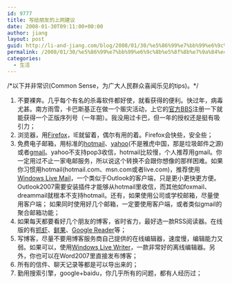 ```yaml
---
id: 9777
title: 写给朋友的上网建议
date: 2008-01-30T09:11:00+00:00
author: jiang
layout: post
guid: http://li-and-jiang.com/blog/2008/01/30/%e5%86%99%e7%bb%99%e6%9c%8b%e5%8f%8b%e7%9a%84%e4%b8%8a%e7%bd%91%e5%bb%ba%e8%ae%ae/
permalink: /2008/01/30/%e5%86%99%e7%bb%99%e6%9c%8b%e5%8f%8b%e7%9a%84%e4%b8%8a%e7%bd%91%e5%bb%ba%e8%ae%ae/
categories:
  - 生活
---
```

/\*以下并非常识(Common Sense，为广大人民群众喜闻乐见的tips)。\*/ 

  1. 不要裸奔。几乎每个有名的杀毒软件都好使，就看获得的便利。快过年，病毒尤甚。南方雨雪，卡巴斯基正在做一个赈灾活动，上它的<a href="http://bbs.kaspersky.com.cn" target="_blank">官方BBS</a>注册一下就能获得一个正版序列号（一年期）。我没用过卡巴，但一年的授权还是挺有吸引力； 
  2. 浏览器，用<a href="http://www.mozilla.com.cn/firefox/" target="_blank">Firefox</a>，IE就留着，偶尔有用的着。Firefox会快些，安全些； 
  3. 免费电子邮箱，用标准的<a href="http://www.hotmail.com/" target="_blank">hotmail</a>、<a href="http://www.yahoo.com/" target="_blank">yahoo</a>(不是雅虎中国，那是垃圾邮件之源)或者<a href="www.gmail.com" target="_blank">gmail</a>。yahoo不支持pop3收信，hotmail比较慢，个人推荐用gmail。你一定用过不止一家电邮服务，所以说这个转换不会跟你想像的那样困难。如果你习惯用hotmail(hotmail.com、msn.com或者live.com)，推荐使用<a href="http://get.live.cn/product/mail.html" target="_blank">Windows Live Mail</a>，一个类似于Outlook的客户端，只是更小更快更方便。Outlook2007需要安装插件才能够从hotmail里收信，而其他如foxmail、dreammail就根本不支持hotmail。还有，如果使用公司或学校邮箱，尽量使用客户端； 如果同时使用好几个邮箱，一定要使用客户端，或者类似gmail的聚合邮箱功能； 
  4. 如果每天都要看好几个朋友的博客，省时省力，最好选一款RSS阅读器。在线版的有<a href="http://www.zhuaxia.com/" target="_blank">抓虾</a>、<a href="http://www.xianguo.com/" target="_blank">鲜果</a>、<a href="www.google.com/reader" target="_blank">Google Reader</a>等； 
  5. 写博客，尽量不要用博客服务商自己提供的在线编辑器，速度慢，编辑能力又弱。如果可以，使用<a href="http://get.live.cn/product/writer.html" target="_blank">Windows Live Writer</a>，一款非常好的离线编辑器。另外，你也可以在Word2007里直接发布博客； 
  6. 所有的信件、聊天记录等都是可以导出来的； 
  7. 勤用搜索引擎，google+baidu，你几乎所有的问题，都有人经历过；